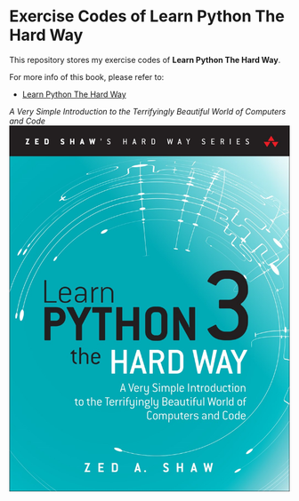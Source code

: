 # Exercise Codes of Learn Python The Hard Way
This repository stores my exercise codes of **Learn Python The Hard Way**.

For more info of this book, please refer to:
-   [Learn Python The Hard Way](https://learnpythonthehardway.org/python3/)


*A Very Simple Introduction to the Terrifyingly Beautiful World of Computers and Code*
![cover](/img/cover.jpg)

